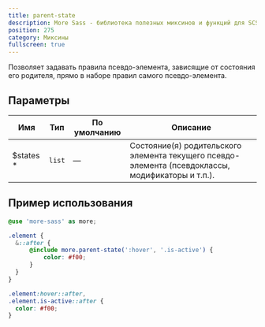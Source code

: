 ```yaml
---
title: parent-state
description: More Sass - библиотека полезных миксинов и функций для SCSS.
position: 275
category: Миксины
fullscreen: true
---
```


Позволяет задавать правила псевдо-элемента, зависящие от состояния его родителя, прямо в наборе правил самого псевдо-элемента.

## Параметры

| Имя                                         | Тип     | По умолчанию | Описание                                                                                          |
|---------------------------------------------|---------|--------------|---------------------------------------------------------------------------------------------------|
| $states <span class="text-red-600">*</span> | `list` | —           | Состояние(я) родительского элемента текущего псевдо-элемента (псевдоклассы, модификаторы и т.п.). |

## Пример использования

<code-group>

  <code-block label="SCSS" active>

  ```scss
  @use 'more-sass' as more;

  .element {
  	&::after {
  		@include more.parent-state(':hover', '.is-active') {
  			color: #f00;
  		}
  	}
  }
  ```

  </code-block>

  <code-block label="Результат">

  ```css
  .element:hover::after,
  .element.is-active::after {
  	color: #f00;
  }
  ```

  </code-block>

</code-group>
